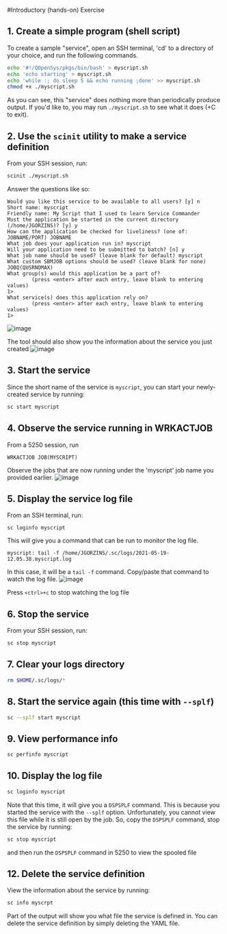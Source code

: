#Introductory (hands-on) Exercise

## 1. Create a simple program (shell script)
To create a sample "service", open an SSH terminal, 'cd' to a directory of your choice, and run the following commands.
```bash
echo '#!/QOpenSys/pkgs/bin/bash' > myscript.sh
echo 'echo starting' > myscript.sh
echo 'while :; do sleep 5 && echo running ;done' >> myscript.sh
chmod +x ./myscript.sh
```
As you can see, this "service" does nothing more than periodically produce output. If you'd like to, you may run `./myscript.sh` to see what it does (<ctrl>+C to exit).

## 2. Use the `scinit` utility to make a service definition
From your SSH session, run:
```bash
scinit ./myscript.sh
```
Answer the questions like so:
```
Would you like this service to be available to all users? [y] n
Short name: myscript
Friendly name: My Script that I used to learn Service Commander
Must the application be started in the current directory (/home/JGORZINS)? [y] y
How can the application be checked for liveliness? (one of: JOBNAME/PORT) JOBNAME
What job does your application run in? myscript
Will your application need to be submitted to batch? [n] y
What job name should be used? (leave blank for default) myscript
What custom SBMJOB options should be used? (leave blank for none) JOBQ(QUSRNOMAX)
What group(s) would this application be a part of?
        (press <enter> after each entry, leave blank to entering values)
1>
What service(s) does this application rely on?
        (press <enter> after each entry, leave blank to entering values)
1>
```

![image](https://user-images.githubusercontent.com/17914061/118847976-ef559a00-b893-11eb-802b-1d2fedddb446.png)

The tool should also show you the information about the service you just created
![image](https://user-images.githubusercontent.com/17914061/118848557-79056780-b894-11eb-9c36-38014eb7190d.png)


## 3. Start the service
Since the short name of the service is `myscript`, you can start your newly-created service by running:
```bash
sc start myscript
```

## 4. Observe the service running in WRKACTJOB
From a 5250 session, run
```
WRKACTJOB JOB(MYSCRIPT)
```
Observe the jobs that are now running under the 'myscript' job name you provided earlier.
![image](https://user-images.githubusercontent.com/17914061/118849087-03e66200-b895-11eb-87bf-678fc493b2d8.png)

## 5. Display the service log file
From an SSH terminal, run:
```
sc loginfo myscript
```
This will give you a command that can be run to monitor the log file. 
```
myscript: tail -f /home/JGORZINS/.sc/logs/2021-05-19-12.05.38.myscript.log
```
In this case, it will be a `tail -f` command. Copy/paste that command to watch the log file. 
![image](https://user-images.githubusercontent.com/17914061/118849720-9edf3c00-b895-11eb-9050-77b15dbaae07.png)

Press `<ctrl>+c` to stop watching the log file

## 6. Stop the service
From your SSH session, run:
```bash
sc stop myscript
```
## 7. Clear your logs directory
```bash
rm $HOME/.sc/logs/*
```

## 8. Start the service again (this time with `--splf`)
```bash
sc --splf start myscript
```

## 9. View performance info
```bash
sc perfinfo myscript
```

## 10. Display the log file
```bash
sc loginfo myscript
```
Note that this time, it will give you a `DSPSPLF` command. This is because you started the service with the `--splf` option. 
Unfortunately, you cannot view this file while it is still open by the job. So, copy the `DSPSPLF` command, stop the service by running:
```bash
sc stop myscript
```
and then run the `DSPSPLF` command in 5250 to view the spooled file

## 12. Delete the service definition
View the information about the service by running:
```bash
sc info myscrpt
```
Part of the output will show you what file the service is defined in. You can delete the service definition by simply deleting the YAML file. 
